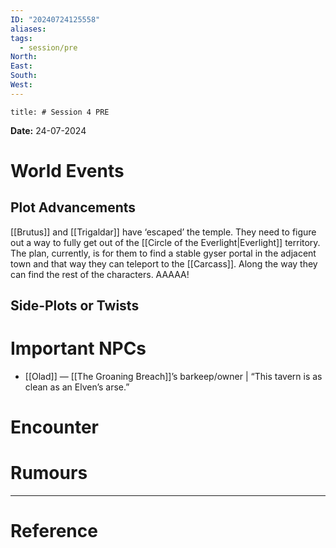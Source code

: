 ```yaml
---
ID: "20240724125558"
aliases: 
tags:
  - session/pre
North: 
East: 
South: 
West:
---
```

```toc
title: # Session 4 PRE
```

**Date:** 24-07-2024

# World Events



## Plot Advancements

[[Brutus]] and [[Trigaldar]] have ‘escaped’ the temple. They need to figure out a way to fully get out of the [[Circle of the Everlight|Everlight]] territory. The plan, currently, is for them to find a stable gyser portal in the adjacent town and that way they can teleport to the [[Carcass]]. Along the way they can find the rest of the characters. AAAAA!

## Side-Plots or Twists



# Important NPCs

- [[Olad]] — [[The Groaning Breach]]’s barkeep/owner | “This tavern is as clean as an Elven’s arse.”

# Encounter



# Rumours



---

# Reference